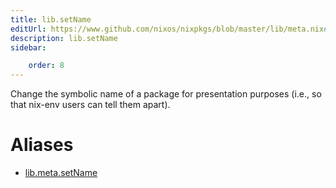 ```yaml
---
title: lib.setName
editUrl: https://www.github.com/nixos/nixpkgs/blob/master/lib/meta.nix#L35C13
description: lib.setName
sidebar:

    order: 8
---
```


Change the symbolic name of a package for presentation purposes
(i.e., so that nix-env users can tell them apart).


# Aliases

- [lib.meta.setName](/nix-doc-comments/reference/lib/meta/lib-meta-setName)


